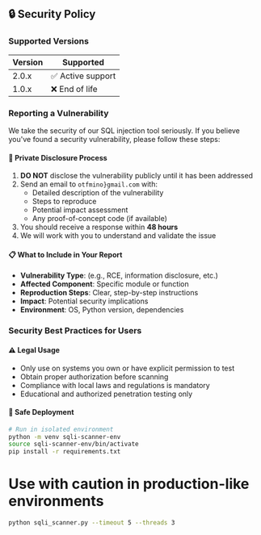 ## 🔒 Security Policy

### Supported Versions

| Version | Supported          |
| ------- | ------------------ |
| 2.0.x   | ✅ Active support |
| 1.0.x   | ❌ End of life    |

### Reporting a Vulnerability

We take the security of our SQL injection tool seriously. If you believe you've found a security vulnerability, please follow these steps:

#### 🚨 Private Disclosure Process
1. **DO NOT** disclose the vulnerability publicly until it has been addressed
2. Send an email to `otfmino}gmail.com` with:
   - Detailed description of the vulnerability
   - Steps to reproduce
   - Potential impact assessment
   - Any proof-of-concept code (if available)
3. You should receive a response within **48 hours**
4. We will work with you to understand and validate the issue

#### 📋 What to Include in Your Report
- **Vulnerability Type**: (e.g., RCE, information disclosure, etc.)
- **Affected Component**: Specific module or function
- **Reproduction Steps**: Clear, step-by-step instructions
- **Impact**: Potential security implications
- **Environment**: OS, Python version, dependencies

### Security Best Practices for Users

#### ⚠️ Legal Usage
- Only use on systems you own or have explicit permission to test
- Obtain proper authorization before scanning
- Compliance with local laws and regulations is mandatory
- Educational and authorized penetration testing only

#### 🔐 Safe Deployment
```bash
# Run in isolated environment
python -m venv sqli-scanner-env
source sqli-scanner-env/bin/activate
pip install -r requirements.txt
```
# Use with caution in production-like environments
```bash
python sqli_scanner.py --timeout 5 --threads 3
```
